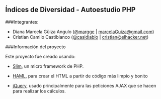 Índices de Diversidad - Autoestudio PHP
---------------------------------------

###Integrantes:

* Diana Marcela Güiza Angulo ([@margge][1] | marcelaGuiza@gmail.com)
* Cristian Camilo Castiblanco ([@casidiablo][2] | cristian@elhacker.net)

###Información del proyecto

Este proyecto fue creado usando:

* [Slim][3], un micro framework de PHP.
* [HAML][4], para crear el HTML a partir de código más limpio y bonito
* [jQuery][5], usado principalmente para las peticiones AJAX que se hacen para realizar los cálculos.

  [1]: http://github.com/margge
  [2]: http://github.com/casidiablo
  [3]: http://www.slimframework.com/
  [4]: http://haml-lang.com/
  [5]: http://jquery.com/
